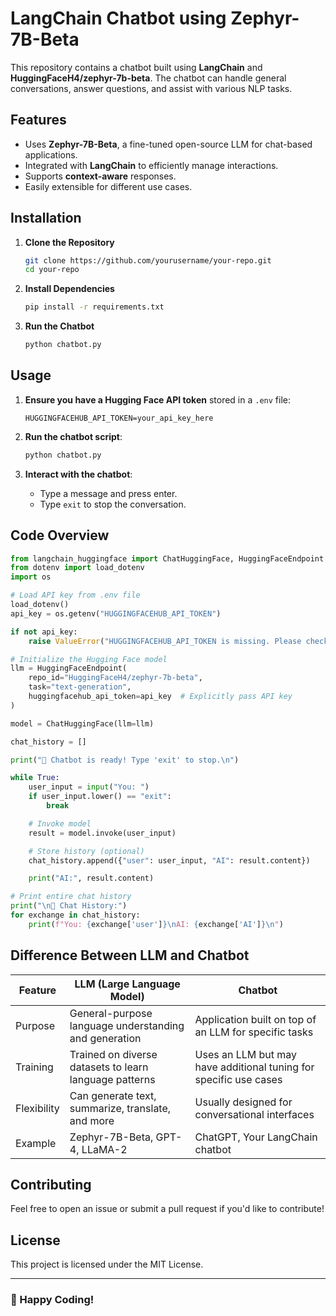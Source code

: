 # LangChain Chatbot using Zephyr-7B-Beta

This repository contains a chatbot built using **LangChain** and **HuggingFaceH4/zephyr-7b-beta**. The chatbot can handle general conversations, answer questions, and assist with various NLP tasks.

## Features

- Uses **Zephyr-7B-Beta**, a fine-tuned open-source LLM for chat-based applications.
- Integrated with **LangChain** to efficiently manage interactions.
- Supports **context-aware** responses.
- Easily extensible for different use cases.

## Installation

1. **Clone the Repository**
   ```bash
   git clone https://github.com/yourusername/your-repo.git
   cd your-repo
   ```

2. **Install Dependencies**
   ```bash
   pip install -r requirements.txt
   ```

3. **Run the Chatbot**
   ```bash
   python chatbot.py
   ```

## Usage

1. **Ensure you have a Hugging Face API token** stored in a `.env` file:
   ```
   HUGGINGFACEHUB_API_TOKEN=your_api_key_here
   ```

2. **Run the chatbot script**:
   ```bash
   python chatbot.py
   ```

3. **Interact with the chatbot**:
   - Type a message and press enter.
   - Type `exit` to stop the conversation.

## Code Overview

```python
from langchain_huggingface import ChatHuggingFace, HuggingFaceEndpoint
from dotenv import load_dotenv
import os

# Load API key from .env file
load_dotenv()
api_key = os.getenv("HUGGINGFACEHUB_API_TOKEN")

if not api_key:
    raise ValueError("HUGGINGFACEHUB_API_TOKEN is missing. Please check your .env file.")

# Initialize the Hugging Face model
llm = HuggingFaceEndpoint(
    repo_id="HuggingFaceH4/zephyr-7b-beta",
    task="text-generation",
    huggingfacehub_api_token=api_key  # Explicitly pass API key
)

model = ChatHuggingFace(llm=llm)

chat_history = []

print("🤖 Chatbot is ready! Type 'exit' to stop.\n")

while True:
    user_input = input("You: ")
    if user_input.lower() == "exit":
        break

    # Invoke model
    result = model.invoke(user_input)

    # Store history (optional)
    chat_history.append({"user": user_input, "AI": result.content})

    print("AI:", result.content)

# Print entire chat history
print("\n📝 Chat History:")
for exchange in chat_history:
    print(f"You: {exchange['user']}\nAI: {exchange['AI']}\n")
```

## Difference Between LLM and Chatbot

| Feature | LLM (Large Language Model) | Chatbot |
|---------|---------------------------|---------|
| Purpose | General-purpose language understanding and generation | Application built on top of an LLM for specific tasks |
| Training | Trained on diverse datasets to learn language patterns | Uses an LLM but may have additional tuning for specific use cases |
| Flexibility | Can generate text, summarize, translate, and more | Usually designed for conversational interfaces |
| Example | Zephyr-7B-Beta, GPT-4, LLaMA-2 | ChatGPT, Your LangChain chatbot |

## Contributing

Feel free to open an issue or submit a pull request if you'd like to contribute!

## License

This project is licensed under the MIT License.

---

### 🚀 Happy Coding!

